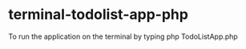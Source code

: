 # terminal-todolist-app-php

To run the application on the terminal by typing
    php TodoListApp.php 
